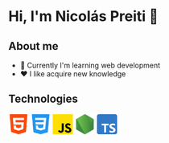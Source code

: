 # Hi, I'm Nicolás Preiti 👋

## About me

- :rocket: Currently I'm learning web development
- :heart: I like acquire new knowledge

## Technologies

<!-- <style>
  .skillsConteiner {
    display: flex;
    gap: 8px
  }

  .skills {
    width: 40px;
    height: 40px;
    object-fit: contain;
  }
</style> -->

<div class="skillsConteiner">
  <img class="skills" style="width:40px; height:40px; object-fit:contain;" src="https://raw.githubusercontent.com/NicolasPreiti/NicolasPreiti/main/images/html-5.png" />
  <img class="skills" style="width:40px; height:40px; object-fit:contain;" src="https://raw.githubusercontent.com/NicolasPreiti/NicolasPreiti/main/images/css-3.png" />
  <img class="skills" style="width:40px; height:40px; object-fit:contain;" src="https://raw.githubusercontent.com/NicolasPreiti/NicolasPreiti/main/images/js.png" />
  <img class="skills" style="width:40px; height:40px; object-fit:contain;" src="https://raw.githubusercontent.com/NicolasPreiti/NicolasPreiti/main/images/node-js.png" />
  <img class="skills" style="width:40px; height:40px; object-fit:contain;" src="https://raw.githubusercontent.com/NicolasPreiti/NicolasPreiti/main/images/ts.png" />
</div>
